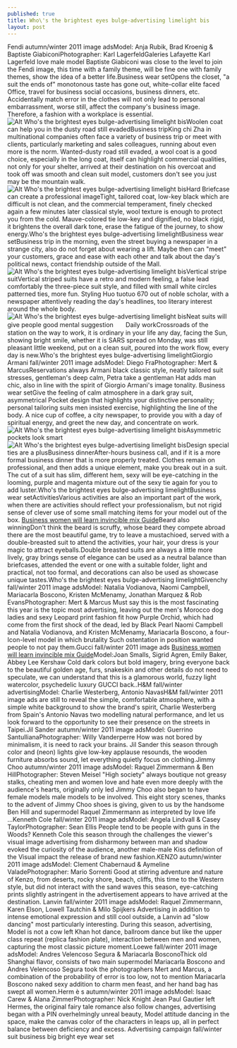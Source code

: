 ```yaml
---
published: true
title: Who\'s the brightest eyes bulge-advertising limelight bis
layout: post
---
```

Fendi autumn/winter 2011 image adsModel: Anja Rubik, Brad Kroenig & Baptiste GiabiconiPhotographer: Karl LagerfeldGaleries Lafayette Karl Lagerfeld love male model Baptiste Giabiconi was close to the level to join the Fendi image, this time with a family theme, will be fine one with family themes, show the idea of a better life.Business wear setOpens the closet, \"a suit the ends of\" monotonous taste has gone out, white-collar elite faced Office, travel for business social occasions, business dinners, etc. Accidentally match error in the clothes will not only lead to personal embarrassment, worse still, affect the company\'s business image. Therefore, a fashion with a workplace is essential.![Alt Who\'s the brightest eyes bulge-advertising limelight bis](https://c2.staticflickr.com/2/1476/25437710513_60b8436ba9.jpg)Woolen coat can help you in the dusty road still evadedBusiness tripKing chi Zha in multinational companies often face a variety of business trip or meet with clients, particularly marketing and sales colleagues, running about even more is the norm. Wanted-dusty road still evaded, a wool coat is a good choice, especially in the long coat, itself can highlight commercial qualities, not only for your shelter, arrived at their destination on his overcoat and took off was smooth and clean suit model, customers don\'t see you just may be the mountain walk.![Alt Who\'s the brightest eyes bulge-advertising limelight bis](https://c2.staticflickr.com/2/1667/25767398830_f3f68b9c04.jpg)Hard Briefcase can create a professional imageTight, tailored coat, low-key black which are difficult is not clean, and the commercial temperament, finely checked again a few minutes later classical style, wool texture is enough to protect you from the cold. Mauve-colored tie low-key and dignified, no black rigid, it brightens the overall dark tone, erase the fatigue of the journey, to show energy.Who\'s the brightest eyes bulge-advertising limelightBusiness wear setBusiness trip in the morning, even the street buying a newspaper in a strange city, also do not forget about wearing a lift. Maybe then can \"meet\" your customers, grace and ease with each other and talk about the day\'s political news, contact friendship outside of the Mall.![Alt Who\'s the brightest eyes bulge-advertising limelight bis](https://c2.staticflickr.com/2/1468/26040253195_80ff20364d.jpg)Vertical stripe suitVertical striped suits have a retro and modern feeling, a false lead comfortably the three-piece suit style, and filled with small white circles patterned ties, more fun. Styling Huo tuotuo 670 out of noble scholar, with a newspaper attentively reading the day\'s headlines, too literary interest around the whole body.![Alt Who\'s the brightest eyes bulge-advertising limelight bis](https://c2.staticflickr.com/2/1468/26040257715_67aa1f773f.jpg)Neat suits will give people good mental suggestion　　Daily workCrossroads of the station on the way to work, it is ordinary in your life any day, facing the Sun, showing bright smile, whether it is SARS spread on Monday, was still pleasant little weekend, put on a clean suit, poured into the work flow, every day is new.Who\'s the brightest eyes bulge-advertising limelightGiorgio Armani fall/winter 2011 image adsModel: Diego FraPhotographer: Mert & MarcusReservations always Armani black classic style, neatly tailored suit stresses, gentleman\'s deep calm, Petra take a gentleman Hat adds man chic, also in line with the spirit of Giorgio Armani\'s image tonality. Business wear setGive the feeling of calm atmosphere in a dark gray suit, asymmetrical Pocket design that highlights your distinctive personality; personal tailoring suits men insisted exercise, highlighting the line of the body. A nice cup of coffee, a city newspaper, to provide you with a day of spiritual energy, and greet the new day, and concentrate on work.![Alt Who\'s the brightest eyes bulge-advertising limelight bis](https://c2.staticflickr.com/2/1640/26040262135_737b1bcec9.jpg)Asymmetric pockets look smart![Alt Who\'s the brightest eyes bulge-advertising limelight bis](https://c2.staticflickr.com/2/1566/25947727682_d0de9d47c3.jpg)Design special ties are a plusBusiness dinnerAfter-hours business call, and if it is a more formal business dinner that is more properly treated. Clothes remain on professional, and then adds a unique element, make you break out in a suit. The cut of a suit has slim, different hem, sexy will be eye-catching in the looming, purple and magenta mixture out of the sexy tie again for you to add luster.Who\'s the brightest eyes bulge-advertising limelightBusiness wear setActivitiesVarious activities are also an important part of the work, when there are activities should reflect your professionalism, but not rigid sense of clever use of some small matching items for your model out of the box. [Business women will learn invincible mix Guide](http://www.mkfans.com/2016/01/30/business-women-will-learn-invincible-mix-guide/)Beard also winningDon\'t think the beard is scruffy, whose beard they compete abroad there are the most beautiful game, try to leave a mustachioed, served with a double-breasted suit to attend the activities, your hair, your dress is your magic to attract eyeballs.Double breasted suits are always a little more lively, gray brings sense of elegance can be used as a neutral balance than briefcases, attended the event or one with a suitable folder, light and practical, not too formal, and decorations can also be used as showcase unique tastes.Who\'s the brightest eyes bulge-advertising limelightGivenchy fall/winter 2011 image adsModel: Natalia Vodianova, Naomi Campbell, Mariacarla Boscono, Kristen McMenamy, Jonathan Marquez & Rob EvansPhotographer: Mert & Marcus Must say this is the most fascinating this year is the topic most advertising, leaving out the men\'s Morocco dog ladies and sexy Leopard print fashion fit how Purple Orchid, which had come from the first shock of the dead, led by Black Pearl Naomi Campbell and Natalia Vodianova, and Kristen McMenamy, Mariacarla Boscono, a four-Icon-level model in which brutality Such ostentation in position wanted people to not pay them.Gucci fall/winter 2011 image ads [Business women will learn invincible mix Guide](http://www.mkfans.com/2016/01/30/business-women-will-learn-invincible-mix-guide/)Model:Joan Smalls, Sigrid Agren, Emily Baker, Abbey Lee Kershaw Cold dark colors but bold imagery, bring everyone back to the beautiful golden age, furs, snakeskin and other details do not need to speculate, we can understand that this is a glamorous world, fuzzy light watercolor, psychedelic luxury GUCCI back..H&M fall/winter advertisingModel: Charlie Westerberg, Antonio NavasH&M fall/winter 2011 image ads are still to reveal the simple, comfortable atmosphere, with a simple white background to show the brand\'s spirit, Charlie Westerberg from Spain\'s Antonio Navas two modelling natural performance, and let us look forward to the opportunity to see their presence on the streets in Taipei.Jil Sander autumn/winter 2011 image adsModel: Guerrino SantullianaPhotographer: Willy Vanderperre How was not bored by minimalism, it is need to rack your brains. Jil Sander this season through color and (neon) lights give low-key applause resounds, the wooden furniture absorbs sound, let everything quietly focus on clothing.Jimmy Choo autumn/winter 2011 image adsModel: Raquel Zimmermann & Ben HillPhotographer: Steven Meisel \"High society\" always boutique not greasy stalks, cheating men and women love and hate even more deeply with the audience\'s hearts, originally only led Jimmy Choo also began to have female models male models to be involved. This eight story scenes, thanks to the advent of Jimmy Choo shoes is giving, given to us by the handsome Ben Hill and supermodel Raquel Zimmermann as interpreted by love life ...Kenneth Cole fall/winter 2011 image adsModel: Angela Lindvall & Casey TaylorPhotographer: Sean Ellis People tend to be people with guns in the Woods? Kenneth Cole this season through the challenges the viewer\'s visual image advertising from disharmony between man and shadow evoked the curiosity of the audience, another male-male Kiss definition of the Visual impact the release of brand new fashion.KENZO autumn/winter 2011 image adsModel: Clement Chabernaud & Aymeline ValadePhotographer: Mario Sorrenti Good at stirring adventure and nature of Kenzo, from deserts, rocky shore, beach, cliffs, this time to the Western style, but did not interact with the sand waves this season, eye-catching prints slightly astringent in the advertisement appears to have arrived at the destination. Lanvin fall/winter 2011 image adsModel: Raquel Zimmermann, Karen Elson, Lowell Tautchin & Milo Spijkers Advertising in addition to intense emotional expression and still cool outside, a Lanvin ad \"slow dancing\" most particularly interesting. During this season, advertising, Model is not a cow left Khan hot dance, ballroom dance but like the upper class repeat (replica fashion plate), interaction between men and women, capturing the most classic picture moment.Loewe fall/winter 2011 image adsModel: Andres Velencoso Segura & Mariacarla BosconoThick old Shanghai flavor, consists of two main supermodel Mariacarla Boscono and Andres Velencoso Segura took the photographers Mert and Marcus, a combination of the probability of error is too low, not to mention Mariacarla Boscono naked sexy addition to charm men feast, and her hand bag has swept all women.Herm è s autumn/winter 2011 image adsModel: Isaac Carew & Alana ZimmerPhotographer: Nick Knight Jean Paul Gautier left Hermes, the original fairy tale romance also follow changes, advertising began with a PIN overhelmingly unreal beauty, Model attitude dancing in the space, make the canvas color of the characters in leaps up, all in perfect balance between deficiency and excess. Advertising campaign fall/winter suit business big bright eye wear set